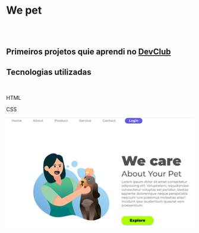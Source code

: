 <h1>We pet </h1>
<br>
<br>
<h2>Primeiros projetos quie aprendi no <a href="http://rodolfomori.com.br/devclub">DevClub</a></h2>

<h2>Tecnologias utilizadas</h2>
<br>
<p>HTML</p>
<p>CSS</p>

<img src="https://github.com/Vandersonlira/We-Pet/blob/main/We%20Pet/assets/Projeto%20WE-PET.png?raw=true" />

